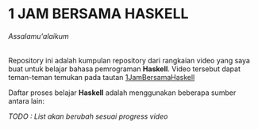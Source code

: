 # 1 JAM BERSAMA HASKELL

###### _Assalamu'alaikum_

Repository ini adalah kumpulan repository dari rangkaian video yang saya buat untuk belajar bahasa pemrograman **Haskell**. Video tersebut dapat teman-teman temukan pada tautan [1JamBersamaHaskell](https://www.youtube.com/ "Youtube Video")

Daftar proses belajar **Haskell** adalah menggunakan beberapa sumber antara lain:

_TODO : List akan berubah sesuai progress video_

